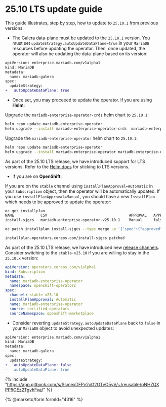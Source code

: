 # 25.10 LTS update guide

This guide illustrates, step by step, how to update to `25.10.1` from previous versions. 

- The Galera data-plane must be updated to the `25.10.1` version. You must set `updateStrategy.autoUpdateDataPlane=true` in your `MariaDB` resources before updating the operator. Then, once updated, the operator will also be updating the data-plane based on its version:
```diff
apiVersion: enterprise.mariadb.com/v1alpha1
kind: MariaDB
metadata:
  name: mariadb-galera
spec:
  updateStrategy:
+   autoUpdateDataPlane: true
```

- Once set, you may proceeed to update the operator. If you are using __Helm__:

Upgrade the `mariadb-enterprise-operator-crds` helm chart to `25.10.1`:
```bash
helm repo update mariadb-enterprise-operator
helm upgrade --install mariadb-enterprise-operator-crds  mariadb-enterprise-operator/mariadb-enterprise-operator-crds --version 25.10.1
```

Upgrade the `mariadb-enterprise-operator` helm chart to `25.10.1`:
```bash 
helm repo update mariadb-enterprise-operator
helm upgrade --install mariadb-enterprise-operator mariadb-enterprise-operator/mariadb-enterprise-operator --version 25.10.1
```

As part of the 25.10 LTS release, we have introduced support for LTS versions. Refer to the [Helm docs](https://mariadb.com/docs/tools/mariadb-enterprise-operator/installation/helm#long-term-support-versions) for sticking to LTS versions.

- If you are on __OpenShift__:

If you are on the `stable` channel using `installPlanApproval=Automatic` in your `Subscription` object, then the operator will be automatically updated. If you use `installPlanApproval=Manual`, you should have a new `InstallPlan` which needs to be approved to update the operator:

```bash
oc get installplan
NAME            CSV                                     APPROVAL   APPROVED
install-sjgcs   mariadb-enterprise-operator.v25.10.1    Manual     false

oc patch installplan install-sjgcs --type merge -p '{"spec":{"approved":true}}'

installplan.operators.coreos.com/install-sjgcs patched
```

As part of the 25.10 LTS release, we have introduced new [release channels](https://mariadb.com/docs/tools/mariadb-enterprise-operator/installation/openshift#release-channels). Consider switching to the `stable-v25.10` if you are willing to stay in the `25.10.x` version:

```yaml
apiVersion: operators.coreos.com/v1alpha1
kind: Subscription
metadata:
  name: mariadb-enterprise-operator
  namespace: openshift-operators
spec:
  channel: stable-v25.10
  installPlanApproval: Automatic
  name: mariadb-enterprise-operator
  source: certified-operators
  sourceNamespace: openshift-marketplace
``` 

- Consider reverting `updateStrategy.autoUpdateDataPlane` back to `false` in your `MariaDB` object to avoid unexpected updates:

```diff
apiVersion: enterprise.mariadb.com/v1alpha1
kind: MariaDB
metadata:
  name: mariadb-galera
spec:
  updateStrategy:
+   autoUpdateDataPlane: false
-   autoUpdateDataPlane: true
```

{% include "https://app.gitbook.com/s/SsmexDFPv2xG2OTyO5yV/~/reusable/pNHZQXPP5OEz2TgvhFva/" %}


{% @marketo/form formId="4316" %}